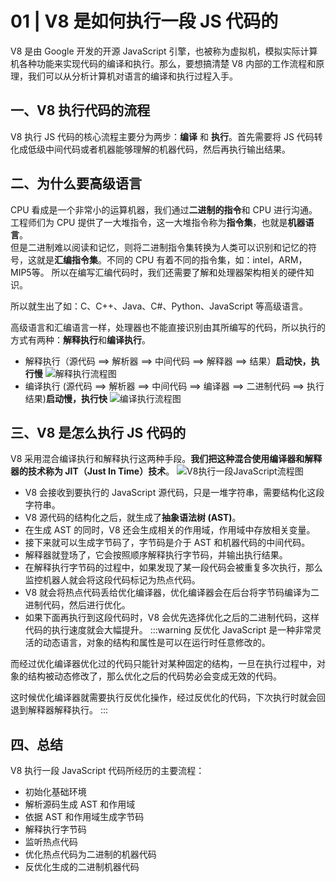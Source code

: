 # 01 | V8 是如何执行一段 JS 代码的
V8 是由 Google 开发的开源 JavaScript 引擎，也被称为虚拟机，模拟实际计算机各种功能来实现代码的编译和执行。那么，要想搞清楚 V8 内部的工作流程和原理，我们可以从分析计算机对语言的编译和执行过程入手。
## 一、V8 执行代码的流程
V8 执行 JS 代码的核心流程主要分为两步：**编译** 和 **执行**。首先需要将 JS 代码转化成低级中间代码或者机器能够理解的机器代码，然后再执行输出结果。

## 二、为什么要高级语言
CPU 看成是一个非常小的运算机器，我们通过**二进制的指令**和 CPU 进行沟通。工程师们为 CPU 提供了一大堆指令，这一大堆指令称为**指令集**，也就是**机器语言**。
<br/>但是二进制难以阅读和记忆，则将二进制指令集转换为人类可以识别和记忆的符号，这就是**汇编指令集**。不同的 CPU 有着不同的指令集，如：intel，ARM，MIP5等。
所以在编写汇编代码时，我们还需要了解和处理器架构相关的硬件知识。

所以就生出了如：C、C++、Java、C#、Python、JavaScript 等高级语言。

高级语言和汇编语言一样，处理器也不能直接识别由其所编写的代码，所以执行的方式有两种：**解释执行**和**编译执行**。
- 解释执行（源代码 ==> 解析器 ==> 中间代码 ==> 解释器 ==> 结果）**启动快，执行慢**
![解释执行流程图](/images/V8-inter.jpg)
- 编译执行 (源代码 ==> 解析器 ==> 中间代码 ==> 编译器 ==> 二进制代码 ==> 执行结果)**启动慢，执行快**
![编译执行流程图](/images/V8-Complied.jpg)

## 三、V8 是怎么执行 JS 代码的
V8 采用混合编译执行和解释执行这两种手段。**我们把这种混合使用编译器和解释器的技术称为 JIT（Just In Time）技术**。
![V8执行一段JavaScript流程图](/images/8a34ae8c1a7a0f87e19b1384a025e354.jpg)
- V8 会接收到要执行的 JavaScript 源代码，只是一堆字符串，需要结构化这段字符串。
- V8 源代码的结构化之后，就生成了**抽象语法树 (AST)**。
- 在生成 AST 的同时，V8 还会生成相关的作用域，作用域中存放相关变量。
- 接下来就可以生成字节码了，字节码是介于 AST 和机器代码的中间代码。
- 解释器就登场了，它会按照顺序解释执行字节码，并输出执行结果。
- 在解释执行字节码的过程中，如果发现了某一段代码会被重复多次执行，那么监控机器人就会将这段代码标记为热点代码。
- V8 就会将热点代码丢给优化编译器，优化编译器会在后台将字节码编译为二进制代码，然后进行优化。
- 如果下面再执行到这段代码时，V8 会优先选择优化之后的二进制代码，这样代码的执行速度就会大幅提升。
:::warning 反优化
JavaScript 是一种非常灵活的动态语言，对象的结构和属性是可以在运行时任意修改的。

而经过优化编译器优化过的代码只能针对某种固定的结构，一旦在执行过程中，对象的结构被动态修改了，那么优化之后的代码势必会变成无效的代码。

这时候优化编译器就需要执行反优化操作，经过反优化的代码，下次执行时就会回退到解释器解释执行。
:::

## 四、总结
V8 执行一段 JavaScript 代码所经历的主要流程：
- 初始化基础环境
- 解析源码生成 AST 和作用域
- 依据 AST 和作用域生成字节码
- 解释执行字节码
- 监听热点代码
- 优化热点代码为二进制的机器代码
- 反优化生成的二进制机器代码



